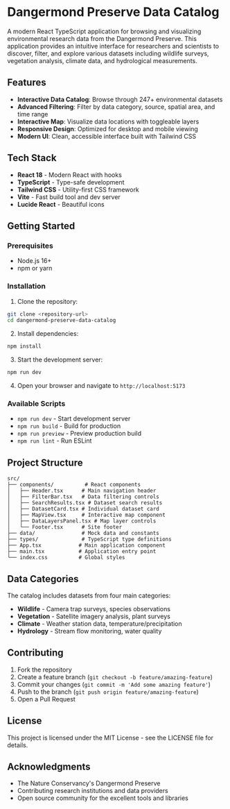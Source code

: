 # Dangermond Preserve Data Catalog

A modern React TypeScript application for browsing and visualizing environmental research data from the Dangermond Preserve. This application provides an intuitive interface for researchers and scientists to discover, filter, and explore various datasets including wildlife surveys, vegetation analysis, climate data, and hydrological measurements.

## Features

- **Interactive Data Catalog**: Browse through 247+ environmental datasets
- **Advanced Filtering**: Filter by data category, source, spatial area, and time range
- **Interactive Map**: Visualize data locations with toggleable layers
- **Responsive Design**: Optimized for desktop and mobile viewing
- **Modern UI**: Clean, accessible interface built with Tailwind CSS

## Tech Stack

- **React 18** - Modern React with hooks
- **TypeScript** - Type-safe development
- **Tailwind CSS** - Utility-first CSS framework
- **Vite** - Fast build tool and dev server
- **Lucide React** - Beautiful icons

## Getting Started

### Prerequisites

- Node.js 16+ 
- npm or yarn

### Installation

1. Clone the repository:
```bash
git clone <repository-url>
cd dangermond-preserve-data-catalog
```

2. Install dependencies:
```bash
npm install
```

3. Start the development server:
```bash
npm run dev
```

4. Open your browser and navigate to `http://localhost:5173`

### Available Scripts

- `npm run dev` - Start development server
- `npm run build` - Build for production
- `npm run preview` - Preview production build
- `npm run lint` - Run ESLint

## Project Structure

```
src/
├── components/          # React components
│   ├── Header.tsx      # Main navigation header
│   ├── FilterBar.tsx   # Data filtering controls
│   ├── SearchResults.tsx # Dataset search results
│   ├── DatasetCard.tsx # Individual dataset card
│   ├── MapView.tsx     # Interactive map component
│   ├── DataLayersPanel.tsx # Map layer controls
│   └── Footer.tsx      # Site footer
├── data/               # Mock data and constants
├── types/              # TypeScript type definitions
├── App.tsx            # Main application component
├── main.tsx           # Application entry point
└── index.css          # Global styles
```

## Data Categories

The catalog includes datasets from four main categories:

- **Wildlife** - Camera trap surveys, species observations
- **Vegetation** - Satellite imagery analysis, plant surveys  
- **Climate** - Weather station data, temperature/precipitation
- **Hydrology** - Stream flow monitoring, water quality

## Contributing

1. Fork the repository
2. Create a feature branch (`git checkout -b feature/amazing-feature`)
3. Commit your changes (`git commit -m 'Add some amazing feature'`)
4. Push to the branch (`git push origin feature/amazing-feature`)
5. Open a Pull Request

## License

This project is licensed under the MIT License - see the LICENSE file for details.

## Acknowledgments

- The Nature Conservancy's Dangermond Preserve
- Contributing research institutions and data providers
- Open source community for the excellent tools and libraries